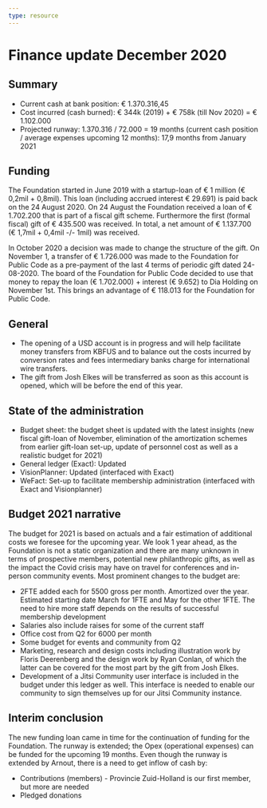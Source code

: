 ```yaml
---
type: resource
---
```


# Finance update December 2020

## Summary

* Current cash at bank position: € 1.370.316,45
* Cost incurred (cash burned):  € 344k (2019) + € 758k (till Nov 2020) = € 1.102.000
* Projected runway:  1.370.316 / 72.000 = 19 months (current cash position / average expenses upcoming 12 months): 17,9 months from January 2021

## Funding

The Foundation started in June 2019 with a startup-loan of € 1 million (€ 0,2mil + 0,8mil). This loan (including accrued interest € 29.691) is paid back on the 24 August 2020. On 24 August the Foundation received a loan of € 1.702.200 that is part of a fiscal gift scheme. Furthermore the first (formal fiscal) gift of € 435.500 was received.  In total, a net amount of € 1.137.700 (€ 1,7mil + 0,4mil -/- 1mil) was received.

In October 2020 a decision was made to change the structure of the gift. On November 1, a transfer of € 1.726.000 was made to the Foundation for Public Code as a pre-payment of the last 4 terms of periodic gift dated 24-08-2020. The board of the Foundation for Public Code decided to use that money to repay the loan (€ 1.702.000) + interest (€ 9.652) to Dia Holding on November 1st. This brings an advantage of € 118.013 for the Foundation for Public Code.

## General

* The opening of a USD account is in progress and will help facilitate money transfers from KBFUS and to balance out the costs incurred by conversion rates and fees intermediary banks charge for international wire transfers.
* The gift from Josh Elkes will be transferred as soon as this account is opened, which will be before the end of this year.

## State of the administration

* Budget sheet: the budget sheet is updated with the latest insights (new fiscal gift-loan of November, elimination of the amortization schemes from earlier gift-loan set-up, update of personnel cost as well as a realistic budget for 2021)
* General ledger (Exact): Updated
* VisionPlanner: Updated (interfaced with Exact)
* WeFact: Set-up to facilitate membership administration (interfaced with Exact and Visionplanner)

## Budget 2021 narrative

The budget for 2021 is based on actuals and a fair estimation of additional costs we foresee for the upcoming year. We look 1 year ahead, as the Foundation is not a static organization and there are many unknown in terms of prospective members, potential new philanthropic gifts, as well as the impact the Covid crisis may have on travel for conferences and in-person community events. Most prominent changes to the budget are:

* 2FTE added each for 5500 gross per month. Amortized over the year. Estimated starting date March for 1FTE and May for the other 1FTE. The need to hire more staff depends on the results of successful membership development
* Salaries also include raises for some of the current staff
* Office cost from Q2 for 6000 per month
* Some budget for events and community from Q2
* Marketing, research and design costs including illustration work by Floris Deerenberg and the design work by Ryan Conlan, of which the latter can be covered for the most part by the gift from Josh Elkes.
* Development of a Jitsi Community user interface is included in the budget under this ledger as well. This interface is needed to enable our community to sign themselves up for our Jitsi Community instance.

## Interim conclusion

The new funding loan came in time for the continuation of funding for the Foundation. The runway is extended; the Opex (operational expenses) can be funded for the upcoming 19 months. Even though the runway is extended by Arnout, there is a need to get inflow of cash by:

* Contributions (members) - Provincie Zuid-Holland is our first member, but more are needed
* Pledged donations
